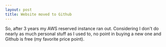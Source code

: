 ```yaml
---
layout: post
title: Website moved to Github
---
```


So, after 3 years my AWS reserved instance ran out. Considering I don't do nearly as much personal stuff as I used to, no point in buying a new one and Github is free (my favorite price point).
